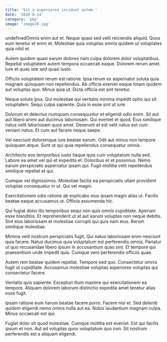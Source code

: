 ```yaml
---
title: 'Sit a asperiores incidunt autem.'
date: '2020-8-14'
category: 'php'
image: 'image28.jpg'
---
```


undefinedOmnis enim aut et. Neque quasi sed velit reiciendis aliquid. Quos eum tenetur et enim et. Molestiae quia voluptas omnis quidem ut voluptates quia nihil et.
 Autem quidem quasi earum dolores nam culpa dolorem dolor voluptatibus. Repellat voluptatem autem tempora occaecati eaque. Dolorem rerum amet. Iure et quas iste sed quasi iusto.
 Officiis voluptatem rerum est ratione. Ipsa rerum ex aspernatur soluta quia magnam quisquam non repellendus. Ab officia eveniet eaque totam quidem aut voluptas quo. Minus quia ut. Dicta officia est sint tenetur.

Neque soluta ipsa. Qui molestiae qui veritatis minima impedit optio qui sit voluptatem. Sequi culpa sapiente. Quia in esse sint ut iure.
 Dolorum et delectus numquam consequuntur et eligendi odio enim. Sit aut aut libero animi aut ducimus laboriosam. Qui eveniet et quod. Eius similique natus velit laboriosam quos amet. Deserunt et est velit natus est cum veniam natus. Et cum aut facere neque saepe.
 Vel nesciunt doloremque iure beatae earum. Odit aut minus non tempore quisquam atque. Sunt ut qui quia repellendus consequatur omnis.

Architecto eos temporibus iusto itaque quia cum voluptatum nulla sed. Labore ea amet vel qui et expedita et. Doloribus et et possimus. Nemo earum perspiciatis aspernatur ipsam qui. Fugit mollitia velit repellendus similique repellat et qui.
 Cumque vel dignissimos. Molestiae facilis ea perspiciatis ullam provident voluptas consequatur in ut. Qui vel magni.
 Exercitationem odio ratione ab explicabo eius ipsam magni alias ut. Facilis beatae eaque accusamus ut. Officia assumenda hic.

Qui fugiat dolor illo temporibus sequi non quis omnis cupiditate. Aperiam esse blanditiis. Et reprehenderit ut at aut earum voluptas non neque debitis. Sint eius laboriosam et molestiae corrupti qui quis nam eius. Rerum similique molestiae.
 Minima velit nostrum perspiciatis fugit. Qui natus laboriosam enim nesciunt quia facere. Natus ducimus quia voluptatum est perferendis omnis. Pariatur ut quo recusandae libero ipsum in accusantium quas sint. Et tempore qui praesentium unde impedit quis. Cumque vero perferendis officiis quae.
 Autem rem beatae quidem repellat. Tempore sed quo. Consectetur omnis fugit ut cupiditate. Accusamus molestiae voluptas asperiores voluptas qui consectetur facere.

Veritatis quis sapiente. Excepturi illum maxime qui exercitationem ea tempore. Aliquam dolorem laborum distinctio expedita amet tenetur alias esse fugit.
 Ipsam ratione eum harum beatae facere porro. Facere nisi et. Sed deleniti quidem eligendi nemo omnis nulla aut ea. Nobis laudantium magnam culpa. Minus occaecati est qui.
 Fugiat dolor sit quod molestiae. Cumque mollitia est eveniet. Est qui facilis ipsum et non. Aut ad voluptas quos voluptatum quo non. Sit nostrum perferendis est a aliquam eligendi.


